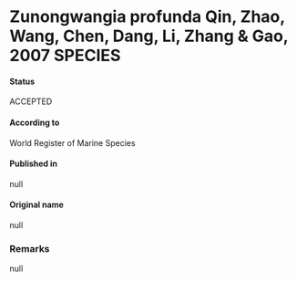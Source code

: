 # Zunongwangia profunda Qin, Zhao, Wang, Chen, Dang, Li, Zhang & Gao, 2007 SPECIES

#### Status
ACCEPTED

#### According to
World Register of Marine Species

#### Published in
null

#### Original name
null

### Remarks
null